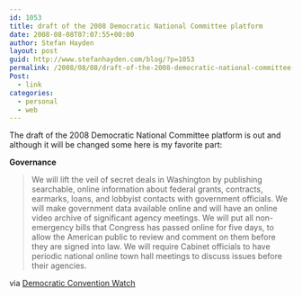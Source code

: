 ```yaml
---
id: 1053
title: draft of the 2008 Democratic National Committee platform
date: 2008-08-08T07:07:55+00:00
author: Stefan Hayden
layout: post
guid: http://www.stefanhayden.com/blog/?p=1053
permalink: /2008/08/08/draft-of-the-2008-democratic-national-committee-platform/
Post:
  - link
categories:
  - personal
  - web
---
```

The draft of the 2008 Democratic National Committee platform is out and although it will be changed some here is my favorite part:

<strong>Governance</strong>
<blockquote>We will lift the veil of secret deals in Washington by publishing searchable, online information about federal grants, contracts, earmarks, loans, and lobbyist contacts with government officials. We will make government data available online and will have an online video archive of significant agency meetings. We will put all non-emergency bills that Congress has passed online for five days, to allow the American public to review and comment on them before they are signed into law. We will require Cabinet officials to have periodic national online town hall meetings to discuss issues before their agencies.</blockquote>

via <a href="http://www.demconwatchblog.com/2008/08/platform-draft.html">Democratic Convention Watch</a>
